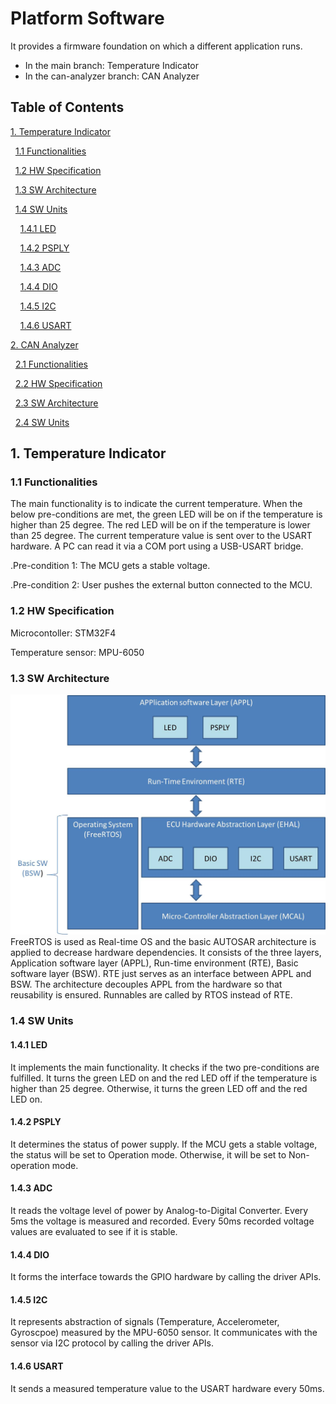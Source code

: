 # Platform Software
It provides a firmware foundation on which a different application runs. 
- In the main branch: Temperature Indicator
- In the can-analyzer branch: CAN Analyzer

## Table of Contents
[1. Temperature Indicator](#1-temperature-indicator)

&nbsp;&nbsp;[1.1 Functionalities](#11-functionalities)

&nbsp;&nbsp;[1.2 HW Specification](#12-hw-specification)

&nbsp;&nbsp;[1.3 SW Architecture](#13-sw-architecture)

&nbsp;&nbsp;[1.4 SW Units](#14-sw-units)

&nbsp;&nbsp;&nbsp;&nbsp;[1.4.1 LED](#141-led)

&nbsp;&nbsp;&nbsp;&nbsp;[1.4.2 PSPLY](#142-psply)

&nbsp;&nbsp;&nbsp;&nbsp;[1.4.3 ADC](#143-adc)

&nbsp;&nbsp;&nbsp;&nbsp;[1.4.4 DIO](#144-dio)

&nbsp;&nbsp;&nbsp;&nbsp;[1.4.5 I2C](#145-i2c)

&nbsp;&nbsp;&nbsp;&nbsp;[1.4.6 USART](#146-usart)

[2. CAN Analyzer](#2-can-analyzer)

&nbsp;&nbsp;[2.1 Functionalities](#21-functionalities)

&nbsp;&nbsp;[2.2 HW Specification](#22-hw-specification)

&nbsp;&nbsp;[2.3 SW Architecture](#23-sw-architecture)

&nbsp;&nbsp;[2.4 SW Units](#24-sw-units)

## 1. Temperature Indicator

### 1.1 Functionalities
The main functionality is to indicate the current temperature. When the below pre-conditions are met, the green LED will be on if the temperature is higher than 25 degree. The red LED will be on if the temperature is lower than 25 degree. 
The current temperature value is sent over to the USART hardware. A PC can read it via a COM port using a USB-USART bridge. 

.Pre-condition 1: The MCU gets a stable voltage.

.Pre-condition 2: User pushes the external button connected to the MCU.

### 1.2 HW Specification
Microcontoller: STM32F4

Temperature sensor: MPU-6050

### 1.3 SW Architecture
![plot](./Architecture.jpg)
FreeRTOS is used as Real-time OS and the basic AUTOSAR architecture is applied to decrease hardware dependencies. It consists of the three layers, Application software layer (APPL), Run-time environment (RTE), Basic software layer (BSW). RTE just serves as an interface between APPL and BSW. The architecture decouples APPL from the hardware so that reusability is ensured. Runnables are called by RTOS instead of RTE. 

### 1.4 SW Units
#### 1.4.1 LED
It implements the main functionality. It checks if the two pre-conditions are fulfilled. It turns the green LED on and the red LED off if the temperature is higher than 25 degree. Otherwise, it turns the green LED off and the red LED on.

#### 1.4.2 PSPLY
It determines the status of power supply. If the MCU gets a stable voltage, the status will be set to Operation mode. Otherwise, it will be set to Non-operation mode.

#### 1.4.3 ADC
It reads the voltage level of power by Analog-to-Digital Converter. Every 5ms the voltage is measured and recorded. Every 50ms recorded voltage values are evaluated to see if it is stable.  

#### 1.4.4 DIO
It forms the interface towards the GPIO hardware by calling the driver APIs. 

#### 1.4.5 I2C
It represents abstraction of signals (Temperature, Accelerometer, Gyroscpoe) measured by the MPU-6050 sensor. It communicates with the sensor via I2C protocol by calling the driver APIs.

#### 1.4.6 USART
It sends a measured temperature value to the USART hardware every 50ms.